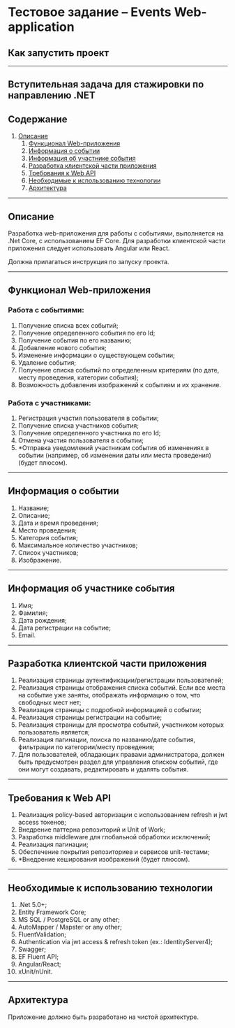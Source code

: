 # Тестовое задание – Events Web-application

## Как запустить проект

---

## Вступительная задача для стажировки по направлению .NET

## Содержание

1. [Описание](#описание)
    1. [Функционал Web-приложения](#функционал-web-приложения)
    2. [Информация о событии](#информация-о-событии)
    3. [Информация об участнике события](#информация-об-участнике-события)
    4. [Разработка клиентской части приложения](#разработка-клиентской-части-приложения)
    5. [Требования к Web API](#требования-к-web-api)
    6. [Необходимые к использованию технологии](#необходимые-к-использованию-технологии)
    7. [Архитектура](#архитектура)

---

## Описание

Разработка web-приложения для работы с событиями, выполняется на .Net Core, с использованием EF Core. Для разработки клиентской части приложения следует использовать Angular или React.

Должна прилагаться инструкция по запуску проекта.

---

## Функционал Web-приложения

### Работа с событиями:
1. Получение списка всех событий;
2. Получение определенного события по его Id;
3. Получение события по его названию;
4. Добавление нового события;
5. Изменение информации о существующем событии;
6. Удаление события;
7. Получение списка событий по определенным критериям (по дате, месту проведения, категории события);
8. Возможность добавления изображений к событиям и их хранение.

### Работа с участниками:
1. Регистрация участия пользователя в событии;
2. Получение списка участников события;
3. Получение определенного участника по его Id;
4. Отмена участия пользователя в событии;
5. *Отправка уведомлений участникам события об изменениях в событии (например, об изменении даты или места проведения) (будет плюсом).

---

## Информация о событии

1. Название;
2. Описание;
3. Дата и время проведения;
4. Место проведения;
5. Категория события;
6. Максимальное количество участников;
7. Список участников;
8. Изображение.

---

## Информация об участнике события

1. Имя;
2. Фамилия;
3. Дата рождения;
4. Дата регистрации на событие;
5. Email.

---

## Разработка клиентской части приложения

1. Реализация страницы аутентификации/регистрации пользователей;
2. Реализация страницы отображения списка событий. Если все места на событие уже заняты, отображать информацию о том, что свободных мест нет;
3. Реализация страницы с подробной информацией о событии;
4. Реализация страницы регистрации на событие;
5. Реализация страницы для просмотра событий, участником которых пользователь является;
6. Реализация пагинации, поиска по названию/дате события, фильтрации по категории/месту проведения;
7. Для пользователей, обладающих правами администратора, должен быть предусмотрен раздел для управления списком событий, где они могут создавать, редактировать и удалять события.

---

## Требования к Web API

1. Реализация policy-based авторизации с использованием refresh и jwt access токенов;
2. Внедрение паттерна репозиторий и Unit of Work;
3. Разработка middleware для глобальной обработки исключений;
4. Реализация пагинации;
5. Обеспечение покрытия репозиториев и сервисов unit-тестами;
6. *Внедрение кеширования изображений (будет плюсом).

---

## Необходимые к использованию технологии

1. .Net 5.0+;
2. Entity Framework Core;
3. MS SQL / PostgreSQL or any other;
4. AutoMapper / Mapster or any other;
5. FluentValidation;
6. Authentication via jwt access & refresh token (ex.: IdentityServer4);
7. Swagger;
8. EF Fluent API;
9. Angular/React;
10. xUnit/nUnit.

---

## Архитектура

Приложение должно быть разработано на чистой архитектуре.
